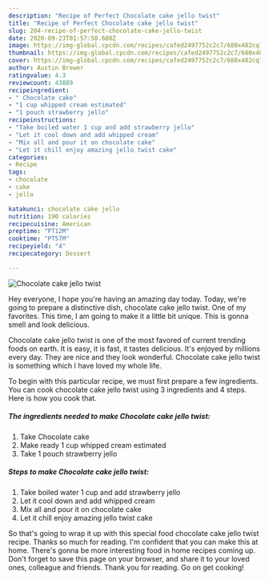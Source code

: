 ```yaml
---
description: "Recipe of Perfect Chocolate cake jello twist"
title: "Recipe of Perfect Chocolate cake jello twist"
slug: 204-recipe-of-perfect-chocolate-cake-jello-twist
date: 2020-09-23T01:57:58.680Z
image: https://img-global.cpcdn.com/recipes/cafed2497752c2c7/680x482cq70/chocolate-cake-jello-twist-recipe-main-photo.jpg
thumbnail: https://img-global.cpcdn.com/recipes/cafed2497752c2c7/680x482cq70/chocolate-cake-jello-twist-recipe-main-photo.jpg
cover: https://img-global.cpcdn.com/recipes/cafed2497752c2c7/680x482cq70/chocolate-cake-jello-twist-recipe-main-photo.jpg
author: Austin Brewer
ratingvalue: 4.3
reviewcount: 43889
recipeingredient:
- " Chocolate cake"
- "1 cup whipped cream estimated"
- "1 pouch strawberry jello"
recipeinstructions:
- "Take boiled water 1 cup and add strawberry jello"
- "Let it cool down and add whipped cream"
- "Mix all and pour it on chocolate cake"
- "Let it chill enjoy amazing jello twist cake"
categories:
- Recipe
tags:
- chocolate
- cake
- jello

katakunci: chocolate cake jello 
nutrition: 190 calories
recipecuisine: American
preptime: "PT12M"
cooktime: "PT57M"
recipeyield: "4"
recipecategory: Dessert

---
```



![Chocolate cake jello twist](https://img-global.cpcdn.com/recipes/cafed2497752c2c7/680x482cq70/chocolate-cake-jello-twist-recipe-main-photo.jpg)

Hey everyone, I hope you're having an amazing day today. Today, we're going to prepare a distinctive dish, chocolate cake jello twist. One of my favorites. This time, I am going to make it a little bit unique. This is gonna smell and look delicious.

Chocolate cake jello twist is one of the most favored of current trending foods on earth. It is easy, it is fast, it tastes delicious. It's enjoyed by millions every day. They are nice and they look wonderful. Chocolate cake jello twist is something which I have loved my whole life.




To begin with this particular recipe, we must first prepare a few ingredients. You can cook chocolate cake jello twist using 3 ingredients and 4 steps. Here is how you cook that.

<!--inarticleads1-->

##### The ingredients needed to make Chocolate cake jello twist:

1. Take  Chocolate cake
1. Make ready 1 cup whipped cream estimated
1. Take 1 pouch strawberry jello




<!--inarticleads2-->

##### Steps to make Chocolate cake jello twist:

1. Take boiled water 1 cup and add strawberry jello
1. Let it cool down and add whipped cream
1. Mix all and pour it on chocolate cake
1. Let it chill enjoy amazing jello twist cake




So that's going to wrap it up with this special food chocolate cake jello twist recipe. Thanks so much for reading. I'm confident that you can make this at home. There's gonna be more interesting food in home recipes coming up. Don't forget to save this page on your browser, and share it to your loved ones, colleague and friends. Thank you for reading. Go on get cooking!
